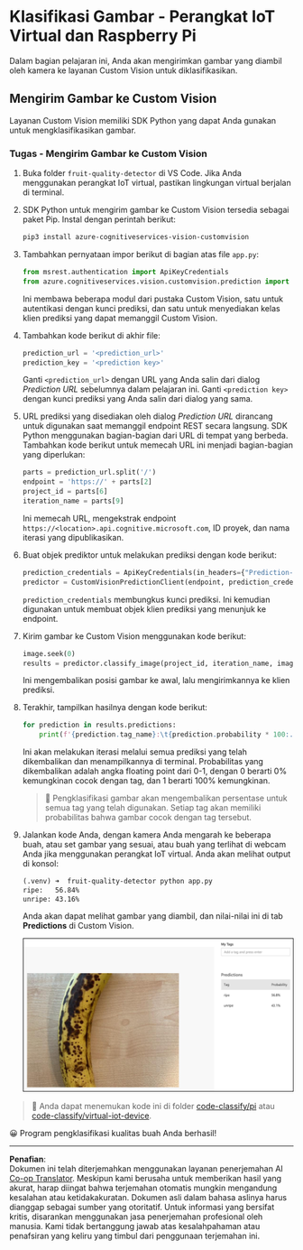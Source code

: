 <!--
CO_OP_TRANSLATOR_METADATA:
{
  "original_hash": "e5896207b304ce1abaf065b8acc0cc79",
  "translation_date": "2025-08-27T21:00:35+00:00",
  "source_file": "4-manufacturing/lessons/2-check-fruit-from-device/single-board-computer-classify-image.md",
  "language_code": "id"
}
-->
# Klasifikasi Gambar - Perangkat IoT Virtual dan Raspberry Pi

Dalam bagian pelajaran ini, Anda akan mengirimkan gambar yang diambil oleh kamera ke layanan Custom Vision untuk diklasifikasikan.

## Mengirim Gambar ke Custom Vision

Layanan Custom Vision memiliki SDK Python yang dapat Anda gunakan untuk mengklasifikasikan gambar.

### Tugas - Mengirim Gambar ke Custom Vision

1. Buka folder `fruit-quality-detector` di VS Code. Jika Anda menggunakan perangkat IoT virtual, pastikan lingkungan virtual berjalan di terminal.

1. SDK Python untuk mengirim gambar ke Custom Vision tersedia sebagai paket Pip. Instal dengan perintah berikut:

    ```sh
    pip3 install azure-cognitiveservices-vision-customvision
    ```

1. Tambahkan pernyataan impor berikut di bagian atas file `app.py`:

    ```python
    from msrest.authentication import ApiKeyCredentials
    from azure.cognitiveservices.vision.customvision.prediction import CustomVisionPredictionClient
    ```

    Ini membawa beberapa modul dari pustaka Custom Vision, satu untuk autentikasi dengan kunci prediksi, dan satu untuk menyediakan kelas klien prediksi yang dapat memanggil Custom Vision.

1. Tambahkan kode berikut di akhir file:

    ```python
    prediction_url = '<prediction_url>'
    prediction_key = '<prediction key>'
    ```

    Ganti `<prediction_url>` dengan URL yang Anda salin dari dialog *Prediction URL* sebelumnya dalam pelajaran ini. Ganti `<prediction key>` dengan kunci prediksi yang Anda salin dari dialog yang sama.

1. URL prediksi yang disediakan oleh dialog *Prediction URL* dirancang untuk digunakan saat memanggil endpoint REST secara langsung. SDK Python menggunakan bagian-bagian dari URL di tempat yang berbeda. Tambahkan kode berikut untuk memecah URL ini menjadi bagian-bagian yang diperlukan:

    ```python
    parts = prediction_url.split('/')
    endpoint = 'https://' + parts[2]
    project_id = parts[6]
    iteration_name = parts[9]
    ```

    Ini memecah URL, mengekstrak endpoint `https://<location>.api.cognitive.microsoft.com`, ID proyek, dan nama iterasi yang dipublikasikan.

1. Buat objek prediktor untuk melakukan prediksi dengan kode berikut:

    ```python
    prediction_credentials = ApiKeyCredentials(in_headers={"Prediction-key": prediction_key})
    predictor = CustomVisionPredictionClient(endpoint, prediction_credentials)
    ```

    `prediction_credentials` membungkus kunci prediksi. Ini kemudian digunakan untuk membuat objek klien prediksi yang menunjuk ke endpoint.

1. Kirim gambar ke Custom Vision menggunakan kode berikut:

    ```python
    image.seek(0)
    results = predictor.classify_image(project_id, iteration_name, image)
    ```

    Ini mengembalikan posisi gambar ke awal, lalu mengirimkannya ke klien prediksi.

1. Terakhir, tampilkan hasilnya dengan kode berikut:

    ```python
    for prediction in results.predictions:
        print(f'{prediction.tag_name}:\t{prediction.probability * 100:.2f}%')
    ```

    Ini akan melakukan iterasi melalui semua prediksi yang telah dikembalikan dan menampilkannya di terminal. Probabilitas yang dikembalikan adalah angka floating point dari 0-1, dengan 0 berarti 0% kemungkinan cocok dengan tag, dan 1 berarti 100% kemungkinan.

    > 💁 Pengklasifikasi gambar akan mengembalikan persentase untuk semua tag yang telah digunakan. Setiap tag akan memiliki probabilitas bahwa gambar cocok dengan tag tersebut.

1. Jalankan kode Anda, dengan kamera Anda mengarah ke beberapa buah, atau set gambar yang sesuai, atau buah yang terlihat di webcam Anda jika menggunakan perangkat IoT virtual. Anda akan melihat output di konsol:

    ```output
    (.venv) ➜  fruit-quality-detector python app.py
    ripe:   56.84%
    unripe: 43.16%
    ```

    Anda akan dapat melihat gambar yang diambil, dan nilai-nilai ini di tab **Predictions** di Custom Vision.

    ![Sebuah pisang di Custom Vision diprediksi matang dengan probabilitas 56.8% dan belum matang dengan probabilitas 43.1%](../../../../../translated_images/custom-vision-banana-prediction.30cdff4e1d72db5d9a0be0193790a47c2b387da034e12dc1314dd57ca2131b59.id.png)

> 💁 Anda dapat menemukan kode ini di folder [code-classify/pi](../../../../../4-manufacturing/lessons/2-check-fruit-from-device/code-classify/pi) atau [code-classify/virtual-iot-device](../../../../../4-manufacturing/lessons/2-check-fruit-from-device/code-classify/virtual-iot-device).

😀 Program pengklasifikasi kualitas buah Anda berhasil!

---

**Penafian**:  
Dokumen ini telah diterjemahkan menggunakan layanan penerjemahan AI [Co-op Translator](https://github.com/Azure/co-op-translator). Meskipun kami berusaha untuk memberikan hasil yang akurat, harap diingat bahwa terjemahan otomatis mungkin mengandung kesalahan atau ketidakakuratan. Dokumen asli dalam bahasa aslinya harus dianggap sebagai sumber yang otoritatif. Untuk informasi yang bersifat kritis, disarankan menggunakan jasa penerjemahan profesional oleh manusia. Kami tidak bertanggung jawab atas kesalahpahaman atau penafsiran yang keliru yang timbul dari penggunaan terjemahan ini.